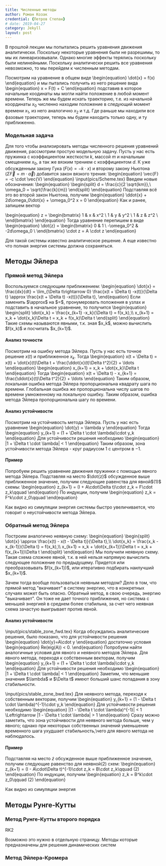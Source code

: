 ```yaml
---
title: Численные методы
author: Роман Козак
credential: {Петров Степан}
# date: 2019-04-27
category: Jekyll
layout: post
---
```


<script src="{{site.baseurl}}/assets/scripts/p5.min.js"></script>
<script src ="{{site.baseurl}}/assets/scripts/math.js"></script>
<script src="{{site.baseurl}}/assets/scripts/numerical_method/forward_euler.js"></script>

<div>
В прошлой лекции мы попытались решить уравнения движения аналитически. Поскольку некоторые уравнения были не разрешимы, то мы их линеаризовывали. Однако многие эффекты терялись поскольку были нелинейными. 
Поскольку аналитически решить все уравнения невозможно, то мы перейдем к численным методам.

Посмотрим на уравнение в общем виде
\begin{equation}
    \dot{x} = f(x)
\end{equation}
и мы пытались получить из него решение вида
\begin{equation}
    x = F(t) + C
\end{equation}
подставив в которое начальные коодинаты мы могли найти положение в любой момент времени.
Теперь же мы будем искать траекторию, т.е. из начальной координаты $x_0$ численно находим положение в следующий момент времени $x_1$, из него аналогично $x_2$ и т.д. Где раньше мы находили все фазовые траектории, теперь мы будем находить только одну, и ту приближенно.

<div>

### Модельная задача

</div>

Для того чтобы анализировать методы численного решения уравнений движения, рассмотрим простую модельную задачу. Пусть у нас есть пружинка с коэффициентом жесткости $k$, массой $m$ и начальным смещением $x_0$, а так же вязким трением с коэффициентом $d$.
К уже обсужденным закону Гука ($F(x) = -k \cdot x$) и второму закону Ньютона ($\Sigma \vec{F} = m \cdot \vec{a}$) добавится закон вязкого трения:
\begin{equation}
    \vec{F} = -c \cdot \vec{V}
\end{equation}
\input{pics/Scheme.tex}
Введем новые обозначения:
\begin{equation}
    \begin{split}
        d = \frac{c}{2 \sqrt{km}},\\
        \omega_0 = \sqrt{\frac{k}{m}}
    \end{split}
\end{equation}
Подставляя всё это во второй закон Ньютона, получим
\begin{equation}
    \ddot{x} + 2d\omega_0\dot{x} + \omega_0^2 x = 0
\end{equation}
Как и ранее, запишем вектор

\begin{equation}
    z =
     \begin{bmatrix}     1 & x & x^2 \\     1 & y & y^2 \\     1 & z & z^2 \\     \end{bmatrix} 
\end{equation}
Тогда уравнение перепишем в виде
\begin{equation}
    \dot{z} =
    \begin{bmatrix}
        0 & 1 \\
        -\omega_0^2 & -2d\omega_0 \\
    \end{bmatrix}
    \cdot z = A \cdot z
\end{equation}

Для такой системы известно аналитическое решение. А еще известно что полная энергия системы должна сохраняться. 

</div>

## Методы Эйлера

### Прямой метод Эйлера
<div>
Воспользуемся следующим приближением:
\begin{equation}
    \dot{x} = \frac{dx}{dt} = \lim_{\Delta t\rightarrow 0} \frac{x(t + \Delta t) -x(t)}{\Delta t} \approx \frac{x(t + \Delta t) -x(t)}{\Delta t},
\end{equation}
Если заменить $\approx$ на $=$, пронумеровать положения в узлах и подставить в начальное уравнение, то получится
\begin{equation}
    \begin{split}
        \dot{x_k} = \frac{x_{k+1} -x_k}{\Delta t} = f(x_k),\\
        x_{k+1} = x_k + \dot{x_k}\Delta t = x_k + f(x_k)\Delta t
    \end{split}
\end{equation}
Такие схемы называются явными, т.к. зная $x_k$, можно вычислить $f(x_k)$ и посчитать $x_{k+1}$.

</div>

#### Анализ точности

<div>

Посмотрим на ошибку метода Эйлера. Пусть у нас есть точное решение $x(t)$ и приближенное $x_k$. Тогда
\begin{equation}
    x(t + \Delta t) = x(t) + \dot{x}(t)\Delta t + \frac{\ddot{x}(t)\Delta t^2}{2} + \ldots
\end{equation}
\begin{equation}
    x_{k+1} = x_k + \dot{x_k}\Delta t
\end{equation}
Тогда
\begin{equation}
    x(t + \Delta t) - x_{k+1} = \frac{\ddot{x}(t)\Delta t^2}{2} + \ldots
\end{equation}
Таким образом, локальная ошибка метода Эйлера пропорциональна квадрату шага по времени.
Глобальная ошибка же пропорциональна числу шагов по времени умноженному на локальную ошибку. 
Таким образом, ошибка метода Эйлера пропорциональна шагу по времени.

</div>

#### Анализ устойчивости

<div>

Посмотрим на устойчивость метода Эйлера. Пусть у нас есть уравнение
\begin{equation}
    \dot{y} = \lambda y
\end{equation}
Тогда
\begin{equation}
    y_{k+1} = (1 + \Delta t \cdot \lambda)\cdot y_k
\end{equation}
Для устойчивости решения необходимо
\begin{equation}
    |1 + \Delta t \cdot \lambda| < 1
\end{equation}
Таким образом, зона устойчивости метода Эйлера - круг радиусом 1 с центром в $-1$.

</div>

#### Пример

<div>
Попробуем решить уравнение движения пружинки с помощью явного метода Эйлера.
Подставляя на место $\dot{z}$ обсужденное выше приближенное значение, получим следующие равенства для явной$(1)$ схемы:
\begin{equation}
    z_{k+1} = (I + A\cdot\Delta t)\cdot z_k = F\cdot z_k\qquad
\end{equation}
По индукции, получим
\begin{equation}
    z_k = F^k\cdot z_0\qquad
\end{equation}

<span id="forward_euler" class= rounded style="max-width: 1152px;">
<script src="{{site.baseurl}}/assets/scripts/numerical_method/forward_euler.js"></script>
</span>

Как видно из симуляции энергия системы быстро увеличивается, что говорит о неустойчивости метода Эйлера.

</div>

### Обратный метод Эйлера

<div>
Построим аналогично неявную схему:
\begin{equation}
    \begin{split}
        \dot{x} \approx \frac{x(t) - x(t - \Delta t)}{\Delta t},\\
        \dot{x_k} = \frac{x_k - x_{k-1}}{\Delta t} = f(x_k),\\
        x_{k+1} = x_k + \dot{x_{k+1}}\Delta t = x_k + f(x_{k+1})\Delta t
    \end{split}
\end{equation}
Мы получили неявную схему. 
Такая схема сложнее явной, т.к. в ней нельзя напрямую вычислить следующее положение по предыдущему. Придется или преобразовывать $f(x_{k+1})$, или итеративно подбирать наилучший $x_{k+1}$. 

Зачем тогда вообще пользоваться неявным методом? Дело в том, что прямой метод "вкачивает" в систему энергию, что в конкретных случаях может быть опасно. Обратный метод, в свою очередь, энергию "выкачивает". Он тоже не дает точного приближения, но система с меньшей энергией в среднем более стабильна, за счет чего неявная схема зачастую выигрывает против явной.

</div>

#### Анализ устойчивости

<div>
\input{pics/stable_zone_fwd.tex}
Когда обсуждались аналитические решения, было показано, что для устойчивости решения
\begin{equation}
    \dot{y}=A\cdot y
\end{equation}
достаточно условия
\begin{equation}
    Re(eig(A)) < 0.
\end{equation}
Попробуем найти аналогичные условия для явного и неявного методов Эйлера.
Для явного метода, переходя к собственным векторам, получим
\begin{equation}
    y_{k+1} = (1 + \Delta t \cdot \lambda)\cdot y_k
\end{equation}
Для устойчивости решения необходимо
\begin{equation}
    |1 + \Delta t \cdot \lambda| < 1
\end{equation}
Заметим, что меньшие значения $\lambda$ и $\Delta t$ имеют больший шанс попадания в зону стабильности.

\input{pics/stable_zone_bwd.tex}
Для неявного метода, переходя к собственным векторам, получим
\begin{equation}
    y_{k+1} = (1 - \Delta t \cdot \lambda)^{-1}\cdot y_k
\end{equation}
Для устойчивости решения необходимо
\begin{equation}
    |(1 - \Delta t \cdot \lambda)^{-1}| < 1 \Leftrightarrow |1 - \Delta t \cdot \lambda| > 1
\end{equation}
Сразу можно заметить, что зона устойчивости для неявного метода больше, чем у явного; однако при некоторых собственных значений уменьшение временного шага ухудшает стабильность,\\чего для явного метода не наблюдалось.

</div>

#### Пример

<div>

Подставляя на место $\dot{z}$ обсужденное выше приближенное значение, получим следующие равенствo для неявной$(2)$ схем:
\begin{equation}
    z_{k+1} = (I - A\cdot\Delta t)^{-1}\cdot z_k = B\cdot z_k\qquad (2)
\end{equation}
По индукции, получим
\begin{equation}
    z_k = B^k\cdot z_0\qquad (2)
\end{equation}

<span id="backward_euler" class= rounded style="max-width: 1152px;">
<script src="{{site.baseurl}}/assets/scripts/numerical_method/backward_euler.js"></script>
</span>

Как видно из симуляции энергия
</div>

## Методы Рунге-Кутты

<div>

</div>

### Метод Рунге-Кутты второго порядка

<div>


RK2

</div>

Возможно это нужно в отдельную страницу. 
Методы которые предназначены для решения динамических систем
### Метод Эйлера-Кромера

<div>



</div>


